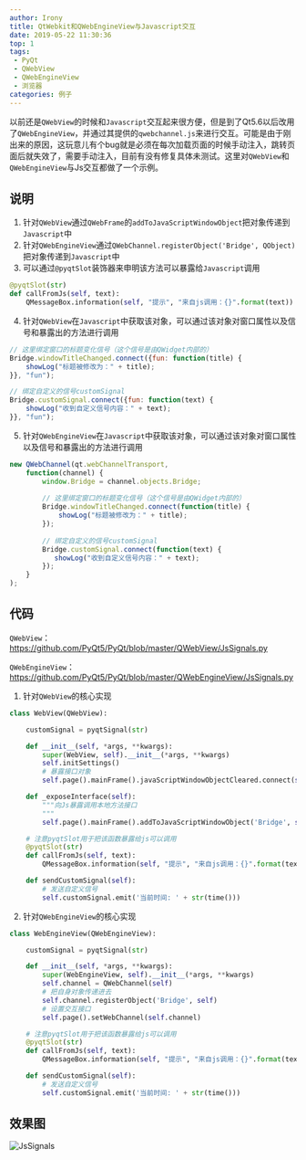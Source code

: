 ```yaml
---
author: Irony
title: QtWebkit和QWebEngineView与Javascript交互
date: 2019-05-22 11:30:36
top: 1
tags: 
 - PyQt
 - QWebView
 - QWebEngineView
 - 浏览器
categories: 例子
---
```


以前还是`QWebView`的时候和`Javascript`交互起来很方便，但是到了Qt5.6以后改用了`QWebEngineView`，并通过其提供的`qwebchannel.js`来进行交互。可能是由于刚出来的原因，这玩意儿有个bug就是必须在每次加载页面的时候手动注入，跳转页面后就失效了，需要手动注入，目前有没有修复具体未测试。这里对`QWebView`和`QWebEngineView`与Js交互都做了一个示例。
<!-- more -->

## 说明

1. 针对`QWebView`通过`QWebFrame`的`addToJavaScriptWindowObject`把对象传递到`Javascript`中
2. 针对`QWebEngineView`通过`QWebChannel.registerObject('Bridge', QObject)`把对象传递到`Javascript`中
3. 可以通过`@pyqtSlot`装饰器来申明该方法可以暴露给`Javascript`调用

```python
@pyqtSlot(str)
def callFromJs(self, text):
    QMessageBox.information(self, "提示", "来自js调用：{}".format(text))
```

4. 针对`QWebView`在`Javascript`中获取该对象，可以通过该对象对窗口属性以及信号和暴露出的方法进行调用

```javascript
// 这里绑定窗口的标题变化信号（这个信号是由QWidget内部的）
Bridge.windowTitleChanged.connect({fun: function(title) {
    showLog("标题被修改为：" + title);
}}, "fun");

// 绑定自定义的信号customSignal
Bridge.customSignal.connect({fun: function(text) {
    showLog("收到自定义信号内容：" + text);
}}, "fun");
```

5. 针对`QWebEngineView`在`Javascript`中获取该对象，可以通过该对象对窗口属性以及信号和暴露出的方法进行调用

```javascript
new QWebChannel(qt.webChannelTransport,
    function(channel) {
        window.Bridge = channel.objects.Bridge;
        
        // 这里绑定窗口的标题变化信号（这个信号是由QWidget内部的）
        Bridge.windowTitleChanged.connect(function(title) {
            showLog("标题被修改为：" + title);
        });
        
        // 绑定自定义的信号customSignal
        Bridge.customSignal.connect(function(text) {
           showLog("收到自定义信号内容：" + text);
        });
    }
);
```

## 代码

`QWebView`： https://github.com/PyQt5/PyQt/blob/master/QWebView/JsSignals.py

`QWebEngineView`： https://github.com/PyQt5/PyQt/blob/master/QWebEngineView/JsSignals.py

1. 针对`QWebView`的核心实现

```python
class WebView(QWebView):

    customSignal = pyqtSignal(str)

    def __init__(self, *args, **kwargs):
        super(WebView, self).__init__(*args, **kwargs)
        self.initSettings()
        # 暴露接口对象
        self.page().mainFrame().javaScriptWindowObjectCleared.connect(self._exposeInterface)

    def _exposeInterface(self):
        """向Js暴露调用本地方法接口
        """
        self.page().mainFrame().addToJavaScriptWindowObject('Bridge', self)

    # 注意pyqtSlot用于把该函数暴露给js可以调用
    @pyqtSlot(str)
    def callFromJs(self, text):
        QMessageBox.information(self, "提示", "来自js调用：{}".format(text))

    def sendCustomSignal(self):
        # 发送自定义信号
        self.customSignal.emit('当前时间: ' + str(time()))
```

2. 针对`QWebEngineView`的核心实现

```python
class WebEngineView(QWebEngineView):

    customSignal = pyqtSignal(str)

    def __init__(self, *args, **kwargs):
        super(WebEngineView, self).__init__(*args, **kwargs)
        self.channel = QWebChannel(self)
        # 把自身对象传递进去
        self.channel.registerObject('Bridge', self)
        # 设置交互接口
        self.page().setWebChannel(self.channel)

    # 注意pyqtSlot用于把该函数暴露给js可以调用
    @pyqtSlot(str)
    def callFromJs(self, text):
        QMessageBox.information(self, "提示", "来自js调用：{}".format(text))

    def sendCustomSignal(self):
        # 发送自定义信号
        self.customSignal.emit('当前时间: ' + str(time()))
```


## 效果图

![JsSignals](https://github.com/PyQt5/PyQt/raw/master/QWebEngineView/ScreenShot/JsSignals.gif)